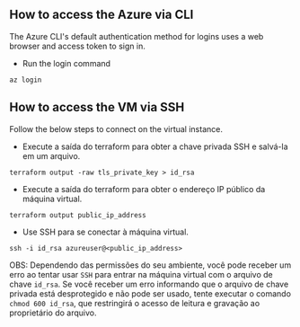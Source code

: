 ## How to access the Azure via CLI
The Azure CLI's default authentication method for logins uses a web browser and access token to sign in.

- Run the login command

```
az login
```

## How to access the VM via SSH
Follow the below steps to connect on the virtual instance.

- Execute a saída do terraform para obter a chave privada SSH e salvá-la em um arquivo.

```
terraform output -raw tls_private_key > id_rsa
```

- Execute a saída do terraform para obter o endereço IP público da máquina virtual.

```
terraform output public_ip_address
```

- Use SSH para se conectar à máquina virtual.

```
ssh -i id_rsa azureuser@<public_ip_address>
```

OBS: Dependendo das permissões do seu ambiente, você pode receber um erro ao tentar usar `SSH` para entrar na máquina virtual com o arquivo de chave `id_rsa`. Se você receber um erro informando que o arquivo de chave privada está desprotegido e não pode ser usado, tente executar o comando `chmod 600 id_rsa`, que restringirá o acesso de leitura e gravação ao proprietário do arquivo.